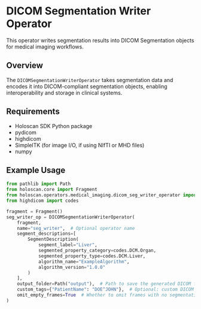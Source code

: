 # DICOM Segmentation Writer Operator

This operator writes segmentation results into DICOM Segmentation objects for medical imaging workflows.

## Overview

The `DICOMSegmentationWriterOperator` takes segmentation data and encodes it into DICOM-compliant segmentation objects, enabling interoperability and storage in clinical systems.

## Requirements

- Holoscan SDK Python package
- pydicom
- highdicom
- SimpleITK (for image I/O, if using NIfTI or MHD files)
- numpy

## Example Usage

```python
from pathlib import Path
from holoscan.core import Fragment
from holoscan.operators.medical_imaging.dicom_seg_writer_operator import DICOMSegmentationWriterOperator, SegmentDescription
from highdicom import codes

fragment = Fragment()
seg_writer_op = DICOMSegmentationWriterOperator(
    fragment,
    name="seg_writer",  # Optional operator name
    segment_descriptions=[
        SegmentDescription(
            segment_label="Liver",
            segmented_property_category=codes.DCM.Organ,
            segmented_property_type=codes.DCM.Liver,
            algorithm_name="ExampleAlgorithm",
            algorithm_version="1.0.0"
        )
    ],
    output_folder=Path("output"),  # Path to save the generated DICOM file(s)
    custom_tags={"PatientName": "DOE^JOHN"},  # Optional: custom DICOM tags as a dict
    omit_empty_frames=True  # Whether to omit frames with no segmentation
)
```
